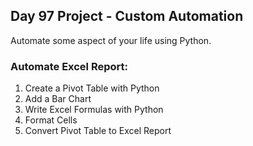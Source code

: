 ## Day 97 Project - Custom Automation
Automate some aspect of your life using Python.

### Automate Excel Report:
1. Create a Pivot Table with Python
2. Add a Bar Chart
3. Write Excel Formulas with Python
4. Format Cells
5. Convert Pivot Table to Excel Report

